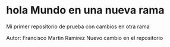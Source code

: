 # hola Mundo en una nueva rama
Mi primer repositorio de prueba con cambios en otra rama

Autor: Francisco Martin Ramirez
Nuevo cambio en el repositorio
